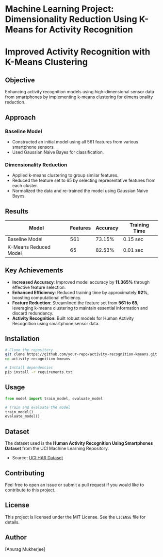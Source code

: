 # Machine Learning Project: Dimensionality Reduction Using K-Means for Activity Recognition
# Improved Activity Recognition with K-Means Clustering

## Objective
Enhancing activity recognition models using high-dimensional sensor data from smartphones by implementing k-means clustering for dimensionality reduction.

## Approach

### Baseline Model
- Constructed an initial model using all 561 features from various smartphone sensors.
- Used Gaussian Naive Bayes for classification.

### Dimensionality Reduction
- Applied k-means clustering to group similar features.
- Reduced the feature set to 65 by selecting representative features from each cluster.
- Normalized the data and re-trained the model using Gaussian Naive Bayes.

## Results

| Model | Features | Accuracy | Training Time |
|--------|---------|----------|--------------|
| Baseline Model | 561 | 73.15% | 0.15 sec |
| K-Means Reduced Model | 65 | 82.53% | 0.01 sec |

## Key Achievements
- **Increased Accuracy**: Improved model accuracy by **11.365%** through effective feature selection.
- **Enhanced Efficiency**: Reduced training time by approximately **92%**, boosting computational efficiency.
- **Feature Reduction**: Streamlined the feature set from **561 to 65**, leveraging k-means clustering to maintain essential information and discard redundancy.
- **Activity Recognition**: Built robust models for Human Activity Recognition using smartphone sensor data.

## Installation

```bash
# Clone the repository
git clone https://github.com/your-repo/activity-recognition-kmeans.git
cd activity-recognition-kmeans

# Install dependencies
pip install -r requirements.txt
```

## Usage

```python
from model import train_model, evaluate_model

# Train and evaluate the model
train_model()
evaluate_model()
```

## Dataset
The dataset used is the **Human Activity Recognition Using Smartphones Dataset** from the UCI Machine Learning Repository.

- Source: [UCI HAR Dataset](https://archive.ics.uci.edu/ml/datasets/human+activity+recognition+using+smartphones)

## Contributing
Feel free to open an issue or submit a pull request if you would like to contribute to this project.

## License
This project is licensed under the MIT License. See the `LICENSE` file for details.

## Author
[Anurag Mukherjee]
